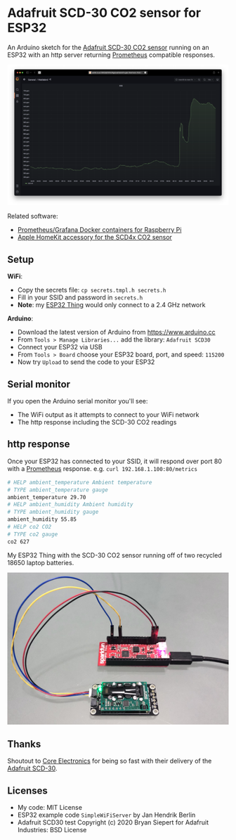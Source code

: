 # Adafruit SCD-30 CO2 sensor for ESP32

An Arduino sketch for the [Adafruit SCD-30 CO2 sensor](https://www.adafruit.com/product/4867) running on an ESP32 with an http server returning [Prometheus](https://prometheus.io) compatible responses.

![The Adafruit SCD-30 CO2 sensor graphed in Grafana](scd-30-co2.png)

Related software:

* [Prometheus/Grafana Docker containers for Raspberry Pi](https://github.com/sighmon/prometheus-grafana-raspberry-pi)
* [Apple HomeKit accessory for the SCD4x CO2 sensor](https://github.com/sighmon/homekit-scd4x)

## Setup

**WiFi**:

* Copy the secrets file: `cp secrets.tmpl.h secrets.h`
* Fill in your SSID and password in `secrets.h`
* **Note**: my [ESP32 Thing](https://www.sparkfun.com/products/13907) would only connect to a 2.4 GHz network

**Arduino**:

* Download the latest version of Arduino from https://www.arduino.cc
* From `Tools > Manage Libraries...` add the library: `Adafruit SCD30`
* Connect your ESP32 via USB
* From `Tools > Board` choose your ESP32 board, port, and speed: `115200`
* Now try `Upload` to send the code to your ESP32

## Serial monitor

If you open the Arduino serial monitor you'll see:

* The WiFi output as it attempts to connect to your WiFi network
* The http response including the SCD-30 CO2 readings

## http response

Once your ESP32 has connected to your SSID, it will respond over port 80 with a [Prometheus](https://prometheus.io) response. e.g. `curl 192.168.1.100:80/metrics`

```bash
# HELP ambient_temperature Ambient temperature
# TYPE ambient_temperature gauge
ambient_temperature 29.70
# HELP ambient_humidity Ambient humidity
# TYPE ambient_humidity gauge
ambient_humidity 55.85
# HELP co2 CO2
# TYPE co2 gauge
co2 627
```

My ESP32 Thing with the SCD-30 CO2 sensor running off of two recycled 18650 laptop batteries.

![My ESP32 Thing with the SCD-30 CO2 sensor running off of two recycled 18650 laptop batteries](scd30-esp32-thing.jpg)

## Thanks

Shoutout to [Core Electronics](https://core-electronics.com.au) for being so fast with their delivery of the [Adafruit SCD-30](https://core-electronics.com.au/adafruit-scd-30-ndir-co2-temperature-and-humidity-sensor-stemma-qt-qwiic.html).

## Licenses

* My code: MIT License
* ESP32 example code `SimpleWiFiServer` by Jan Hendrik Berlin
* Adafruit SCD30 test Copyright (c) 2020 Bryan Siepert for Adafruit Industries: BSD License
